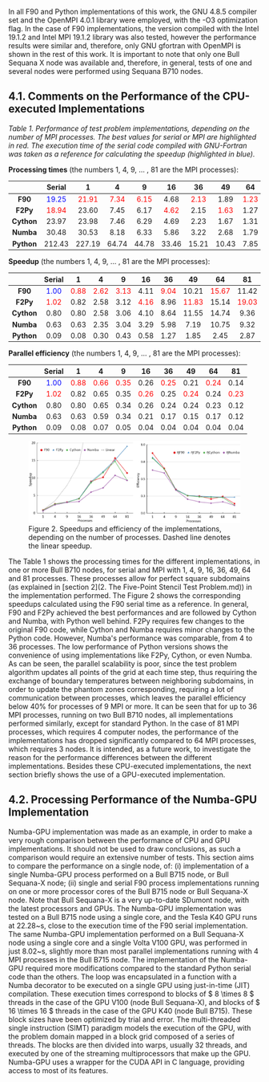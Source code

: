 In all F90 and Python implementations of this work, the GNU 4.8.5 compiler set and the OpenMPI 4.0.1 library were employed, with the -O3 optimization flag. In the case of F90 implementations, the version compiled with the Intel 19.1.2 and Intel MPI 19.1.2 library was also tested, however the performance results were similar and, therefore, only GNU gfortran with OpenMPI is shown in the rest of this work. It is important to note that only one Bull Sequana X node was available and, therefore, in general, tests of one and several nodes were performed using Sequana B710 nodes.


## 4.1. Comments on the Performance of the CPU-executed Implementations

*Table 1. Performance of test problem implementations, depending on the number of MPI processes. The best values for serial or MPI are highlighted in red. The execution time of the serial code compiled with GNU-Fortran was taken as a reference for calculating the speedup (highlighted in blue).*

**Processing times** (the numbers 1, 4, 9, ... , 81 are the MPI processes):

|| Serial | 1 | 4 | 9 | 16 | 36 | 49 | 64 | 81
:-:|:-:|:-:|:-:|:-:|:-:|:-:|:-:|:-:|:-:
**F90** | <font color="blue">19.25 </font> | <font color="red">21.91 </font> | <font color="red">7.34 </font> | <font color="red">6.15 </font> |4.68 | <font color="red">2.13 </font> |1.89 | <font color="red">1.23 </font> |1.69
**F2Py** | <font color="red">18.94 </font> |23.60 |7.45 |6.17 | <font color="red">4.62 </font> |2.15 | <font color="red">1.63 </font> |1.27 | <font color="red">1.01 </font>
**Cython** |23.97 |23.98 |7.46 |6.29 |4.69 |2.23 |1.67 |1.31 |2.06
**Numba** |30.48 |30.53 |8.18 |6.33 |5.86 |3.22 |2.68 |1.79 |2.07
**Python** |212.43 |227.19 |64.74 |44.78 |33.46 |15.21 |10.43 |7.85 |6.70

**Speedup** (the numbers 1, 4, 9, ... , 81 are the MPI processes):

|| Serial | 1 | 4 | 9 | 16 | 36 | 49 | 64 | 81
:-:|:-:|:-:|:-:|:-:|:-:|:-:|:-:|:-:|:-:
**F90** | <font color="blue">1.00</font> | <font color="red">0.88</font> | <font color="red">2.62</font> | <font color="red">3.13</font> |4.11 | <font color="red">9.04</font> |10.21 | <font color="red">15.67</font> |11.42
**F2Py** | <font color="red">1.02</font> |0.82 |2.58 |3.12 | <font color="red">4.16</font> |8.96 | <font color="red">11.83</font> |15.14 | <font color="red">19.03</font>
**Cython** |0.80 |0.80 |2.58 |3.06 |4.10 |8.64 |11.55 |14.74 |9.36
**Numba** |0.63 |0.63 |2.35 |3.04 |3.29 |5.98 |7.19 |10.75 |9.32
**Python** |0.09 |0.08 |0.30 |0.43 |0.58 |1.27 |1.85 |2.45 |2.87

**Parallel efficiency** (the numbers 1, 4, 9, ... , 81 are the MPI processes):

|| Serial | 1 | 4 | 9 | 16 | 36 | 49 | 64 | 81
:-:|:-:|:-:|:-:|:-:|:-:|:-:|:-:|:-:|:-:
**F90** | <font color="blue">1.00</font> | <font color="red">0.88</font> | <font color="red">0.66</font> | <font color="red">0.35</font> |0.26 | <font color="red">0.25</font> |0.21 | <font color="red">0.24</font> |0.14
**F2Py** | <font color="red">1.02</font> |0.82 |0.65 |0.35 | <font color="red">0.26</font> |0.25 | <font color="red">0.24</font> |0.24 | <font color="red">0.23</font>
**Cython** |0.80 |0.80 |0.65 |0.34 |0.26 |0.24 |0.24 |0.23 |0.12
**Numba** |0.63 |0.63 |0.59 |0.34 |0.21 |0.17 |0.15 |0.17 |0.12
**Python** |0.09 |0.08 |0.07 |0.05 |0.04 |0.04 |0.04 |0.04 |0.04

<figure>
<img src=img/effispee2.png>
<figcaption>Figure 2. Speedups and efficiency of the implementations, depending on the number of processes. Dashed line denotes the linear speedup.</figcaption>
</figure>

The Table 1 shows the processing times for the different implementations, in one or more Bull B710 nodes, for serial and MPI with 1, 4, 9, 16, 36, 49, 64 and 81 processes. 
These processes allow for perfect square subdomains (as explained in [section 2](2. The Five-Point Stencil Test Problem.md)) in the implementation performed.
The Figure 2 shows the corresponding speedups calculated using the F90 serial time as a reference. In general, F90 and F2Py achieved the best performances and are followed by Cython and Numba, with Python well behind. F2Py requires few changes to the original F90 code, while Cython and Numba requires minor changes to the Python code. However, Numba's performance was comparable, from 4 to 36 processes. The low performance of Python versions shows the convenience of using implementations like F2Py, Cython, or even Numba. As can be seen, the parallel scalability is poor, since the test problem algorithm updates all points of the grid at each time step, thus requiring the exchange of boundary temperatures between neighboring subdomains, in order to update the phantom zones corresponding, requiring a lot of communication between processes, which leaves the parallel efficiency below 40\% for processes of 9 MPI or more. It can be seen that for up to 36 MPI processes, running on two Bull B710 nodes, all implementations performed similarly, except for standard Python. In the case of 81 MPI processes, which requires 4 computer nodes, the performance of the implementations has dropped significantly compared to 64 MPI processes, which requires 3 nodes. It is intended, as a future work, to investigate the reason for the performance differences between the different implementations. Besides these CPU-executed implementations, the next section briefly shows the use of a GPU-executed implementation.


## 4.2. Processing Performance of the Numba-GPU Implementation

Numba-GPU implementation was made as an example, in order to make a very rough comparison between the performance of CPU and GPU implementations. It should not be used to draw conclusions, as such a comparison would require an extensive number of tests. This section aims to compare the performance on a single node, of: (i) implementation of a single Numba-GPU process performed on a Bull B715 node, or Bull Sequana-X node; (ii) single and serial F90 process implementations running on one or more processor cores of the Bull B715 node or Bull Sequana-X node. Note that Bull Sequana-X is a very up-to-date SDumont node, with the latest processors and GPUs. The Numba-GPU implementation was tested on a Bull B715 node using a single core, and the Tesla K40 GPU runs at 22.28~s, close to the execution time of the F90 serial implementation. The same Numba-GPU implementation performed on a Bull Sequana-X node using a single core and a single Volta V100 GPU, was performed in just 8.02~s, slightly more than most parallel implementations running with 4 MPI processes in the Bull B715 node. The implementation of the Numba-GPU required more modifications compared to the standard Python serial code than the others.
The loop was encapsulated in a function with a Numba decorator to be executed on a single GPU using just-in-time (JIT) compilation. These execution times correspond to blocks of $ 8 \times 8 $ threads in the case of the GPU V100 (node Bull Sequana-X), and blocks of $ 16 \times 16 $ threads in the case of the GPU K40 (node Bull B715). These block sizes have been optimized by trial and error. The multi-threaded single instruction (SIMT) paradigm models the execution of the GPU, with the problem domain mapped in a block grid composed of a series of threads. The blocks are then divided into warps, usually 32 threads, and executed by one of the streaming multiprocessors that make up the GPU. Numba-GPU uses a wrapper for the CUDA API in C language, providing access to most of its features. 
